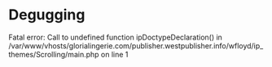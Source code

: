 # Degugging
Fatal error: Call to undefined function ipDoctypeDeclaration() in /var/www/vhosts/glorialingerie.com/publisher.westpublisher.info/wfloyd/ip_themes/Scrolling/main.php on line 1
